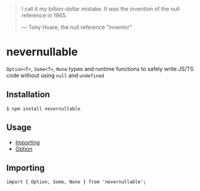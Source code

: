 > I call it my billion-dollar mistake. It was the invention of the null reference in 1965.
>
> — Tony Hoare, the null reference "inventor"

# nevernullable

`Option<T>`, `Some<T>`, `None` types and runtime functions to safely write JS/TS code without using `null` and `undefined`

## Installation

```
$ npm install nevernullable
```

## Usage

-  [Importing](#importing)
-  [Option](#option)

## Importing

```
import { Option, Some, None } from 'nevernullable';
```




